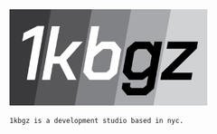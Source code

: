 <a href="https://1kbgz.com">
  <img width=350 src="https://raw.githubusercontent.com/1kbgz/.github/main/logo.png" />
</a>

`1kbgz is a development studio based in nyc.`
